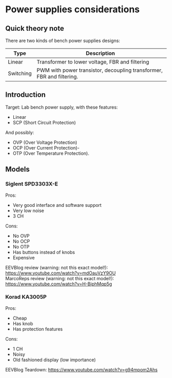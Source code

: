 # Power supplies considerations

## Quick theory note

There are two kinds of bench power supplies designs:

|Type|Description|
|-|-|
| Linear | Transformer to lower voltage, FBR and filtering |
| Switching | PWM with power transistor, decoupling transformer, FBR and filtering. |

## Introduction

Target:
Lab bench power supply, with these features:
- Linear
- SCP (Short Circuit Protection)

And possibly:
- OVP (Over Voltage Protection)
- OCP (Over Current Protection)-
- OTP (Over Temperature Protection).

## Models

### Siglent SPD3303X-E

Pros:
- Very good interface and software support
- Very low noise
- 3 CH

Cons:
- No OVP
- No OCP
- No OTP
- Has buttons instead of knobs
- Expensive

EEVBlog review (warning: not this exact model!):
https://www.youtube.com/watch?v=mdOauVzY9OU
<br>
MarcoReps review (warning: not this exact model!):
https://www.youtube.com/watch?v=H-BiphMqp5g

### Korad KA3005P

Pros:

- Cheap
- Has knob
- Has protection features

Cons:

- 1 CH
- Noisy
- Old fashioned display (low importance)

EEVBlog Teardown:
https://www.youtube.com/watch?v=g94mpom2Ahs
